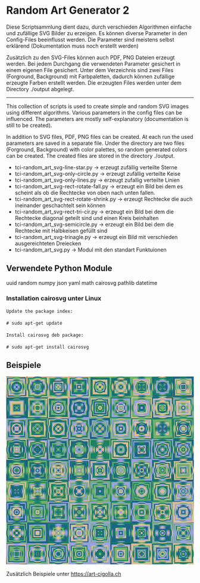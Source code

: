 # Random Art Generator 2

Diese Scriptsammlung dient dazu, durch verschieden Algorithmen einfache und zufällige SVG Bilder zu erzeigen. Es können diverse Parameter in den Config-Files beeinflusst werden. Die Parameter sind meistens selbst erklärend (Dokumentation muss noch erstellt werden)

Zusätzlich zu den SVG-Files können auch PDF, PNG Dateien erzeugt werden. Bei jedem Durchgang die verwendeten Parameter gesichert in einem eigenen File gesichert. Unter dem Verzeichnis sind zwei Files (Forground, Background) mit Farbpaletten, dadurch können zufällige erzeugte Farben erstellt werden. Die erzeugten Files werden unter dem Directory ./output abgelegt.

-----------------------------

This collection of scripts is used to create simple and random SVG images using different algorithms. Various parameters in the config files can be influenced. The parameters are mostly self-explanatory (documentation is still to be created).

In addition to SVG files, PDF, PNG files can be created. At each run the used parameters are saved in a separate file. Under the directory are two files (Forground, Background) with color palettes, so random generated colors can be created. The created files are stored in the directory ./output.


* tci-random_art_svg-line-star.py   -> erzeugt zufällig verteilte Sterne
* tci-random_art_svg-only-circle.py -> erzeugt zufällig verteilte Keise
* tci-random_art_svg-only-lines.py -> erzeugt zufallig verteilte Linien 
* tci-random_art_svg-rect-rotate-fall.py -> erzeugt ein Bild bei dem es scheint als ob die Rechtecke von oben nach unten fallen.
* tci-random_art_svg-rect-rotate-shrink.py -> erzeugt Rechtecke die auch ineinander geschachtelt sein können
* tci-random_art_svg-rect-tri-cir.py -> erzeugt ein Bild bei dem die Rechtecke diagonal geteilt sind und einen Kreis beinhalten
* tci-random_art_svg-semicircle.py -> erzeugt ein Bild bei dem die Rechtecke mit Halbkeisen gefüllt sind
* tci-random_art_svg-trinagle.py -> erzeugt ein Bild mit verschieden ausgereichteten Dreiecken
* tci-random_art_svg.py -> Modul mit den standart Funktuionen 

## Verwendete Python Module

uuid
random
numpy
json
yaml
math
cairosvg
pathlib
datetime

### Installation cairosvg unter Linux


    Update the package index:

    # sudo apt-get update

    Install cairosvg deb package:

    # sudo apt-get install cairosvg






## Beispiele


![Example 1](https://github.com/tcicit/tci-random-art-svg/blob/main/output/rect-rotate-1ce9c9cc-f151-11ec-9f67-5195a8bc9375.png)




Zusätzlich Beispiele unter https://art-cigolla.ch
